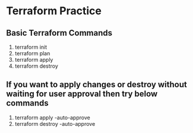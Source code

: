 # Terraform Practice #

## Basic Terraform Commands

1. terraform init
2. terraform plan
3. terraform apply
4. terraform destroy

## If you want to apply changes or destroy without waiting for user approval then try below commands

1. terraform apply -auto-approve
2. terraform destroy -auto-approve

